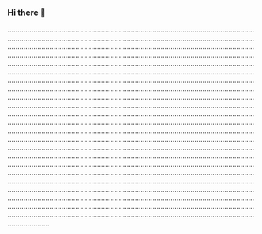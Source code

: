 ### Hi there 👋

.........................................................................................................................................................................................................................................................................................................................................................................................................................................................................................................................................................................................................................................................................................................................................................................................................................................................................................................................................................................................................................................................................................................................................................................................................................................................................................................................................................................................................................................................................................................................................................................................................................................................................................................................................................................................................................................................................................................................................................................................................................................................................................................................................................................................................................................................................................................................................................................................................................................................................................................................................................................................................................................................................................................................................................................................................................................................................................................................................................................................